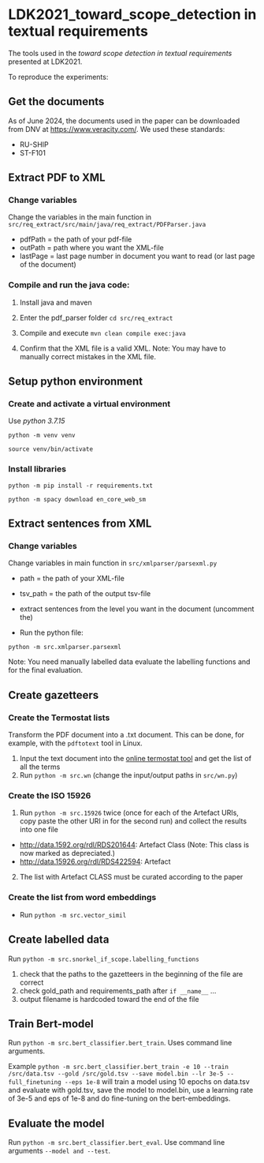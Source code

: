# LDK2021_toward_scope_detection in textual requirements
The tools used in the *toward scope detection in textual requirements* presented at LDK2021.

To reproduce the experiments:



## Get the documents
As of June 2024, the documents used in the paper can be downloaded from DNV at https://www.veracity.com/.
We used these standards:
* RU-SHIP
* ST-F101

## Extract PDF to XML

### Change variables
Change the variables in the main function in ``src/req_extract/src/main/java/req_extract/PDFParser.java``

* pdfPath = the path of your pdf-file
* outPath = path where you want the XML-file
* lastPage = last page number in document you want to read (or last page of the document)

### Compile and run the java code:
1. Install java and maven
2. Enter the pdf_parser folder
``cd src/req_extract``

3. Compile and execute
``mvn clean compile exec:java``

4. Confirm that the XML file is a valid XML. Note: You may have to manually correct mistakes in the XML file.




## Setup python environment

### Create and activate a virtual environment
Use *python 3.7.15*

``python -m venv venv``

``source venv/bin/activate``

### Install libraries
``python -m pip install -r requirements.txt``

``python -m spacy download en_core_web_sm``

## Extract sentences from XML

### Change variables
Change variables in main function in ``src/xmlparser/parsexml.py``

* path = the path of your XML-file
* tsv_path = the path of the output tsv-file
* extract sentences from the level you want in the document (uncomment the)

* Run the python file:

``python -m src.xmlparser.parsexml``

Note: You need manually labelled data evaluate the labelling functions and for the final evaluation.

## Create gazetteers

### Create the Termostat lists
Transform the PDF document into a .txt document. This can be done, for example, with the ``pdftotext`` tool in Linux.
1. Input the text document into the [online termostat tool](http://termostat.ling.umontreal.ca/) and get the list of all the terms
2. Run ``python -m src.wn`` (change the input/output paths in ``src/wn.py``)

### Create the ISO 15926
1. Run ``python -m src.15926`` twice (once for each of the Artefact URIs, copy paste the other URI in for the second run) and collect the results into one file

* <http://data.1592.org/rdl/RDS201644>: Artefact Class (Note: This class is now marked as depreciated.)
* <http://data.15926.org/rdl/RDS422594>: Artefact

2. The list with Artefact CLASS must be curated according to the paper

### Create the list from word embeddings

* Run ``python -m src.vector_simil``


## Create labelled data
Run ``python -m src.snorkel_if_scope.labelling_functions``

1. check that the paths to the gazetteers in the beginning of the file are correct
2. check gold_path and requirements_path after ``if __name__`` ...
3. output filename is hardcoded toward the end of the file


## Train Bert-model
Run ``python -m src.bert_classifier.bert_train``. Uses command line arguments.

Example ``python -m src.bert_classifier.bert_train -e 10 --train /src/data.tsv --gold /src/gold.tsv --save model.bin --lr 3e-5 --full_finetuning --eps 1e-8``
will train a model using 10 epochs on data.tsv and evaluate with gold.tsv, save the model to model.bin, use a learning rate of 3e-5 and eps of 1e-8 and do fine-tuning on the bert-embeddings.


## Evaluate the model
Run ``python -m src.bert_classifier.bert_eval``. Use command line arguments ``--model and --test``.
